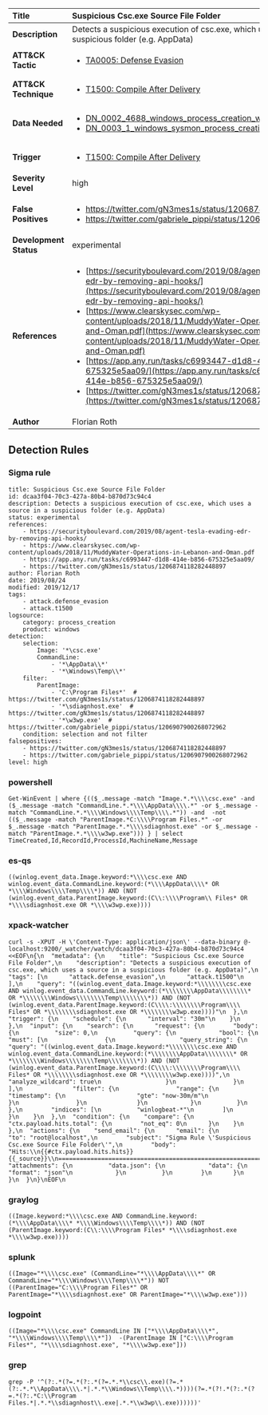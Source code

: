 | Title                    | Suspicious Csc.exe Source File Folder       |
|:-------------------------|:------------------|
| **Description**          | Detects a suspicious execution of csc.exe, which uses a source in a suspicious folder (e.g. AppData) |
| **ATT&amp;CK Tactic**    |  <ul><li>[TA0005: Defense Evasion](https://attack.mitre.org/tactics/TA0005)</li></ul>  |
| **ATT&amp;CK Technique** | <ul><li>[T1500: Compile After Delivery](https://attack.mitre.org/techniques/T1500)</li></ul>  |
| **Data Needed**          | <ul><li>[DN_0002_4688_windows_process_creation_with_commandline](../Data_Needed/DN_0002_4688_windows_process_creation_with_commandline.md)</li><li>[DN_0003_1_windows_sysmon_process_creation](../Data_Needed/DN_0003_1_windows_sysmon_process_creation.md)</li></ul>  |
| **Trigger**              | <ul><li>[T1500: Compile After Delivery](../Triggers/T1500.md)</li></ul>  |
| **Severity Level**       | high |
| **False Positives**      | <ul><li>https://twitter.com/gN3mes1s/status/1206874118282448897</li><li>https://twitter.com/gabriele_pippi/status/1206907900268072962</li></ul>  |
| **Development Status**   | experimental |
| **References**           | <ul><li>[https://securityboulevard.com/2019/08/agent-tesla-evading-edr-by-removing-api-hooks/](https://securityboulevard.com/2019/08/agent-tesla-evading-edr-by-removing-api-hooks/)</li><li>[https://www.clearskysec.com/wp-content/uploads/2018/11/MuddyWater-Operations-in-Lebanon-and-Oman.pdf](https://www.clearskysec.com/wp-content/uploads/2018/11/MuddyWater-Operations-in-Lebanon-and-Oman.pdf)</li><li>[https://app.any.run/tasks/c6993447-d1d8-414e-b856-675325e5aa09/](https://app.any.run/tasks/c6993447-d1d8-414e-b856-675325e5aa09/)</li><li>[https://twitter.com/gN3mes1s/status/1206874118282448897](https://twitter.com/gN3mes1s/status/1206874118282448897)</li></ul>  |
| **Author**               | Florian Roth |


## Detection Rules

### Sigma rule

```
title: Suspicious Csc.exe Source File Folder
id: dcaa3f04-70c3-427a-80b4-b870d73c94c4
description: Detects a suspicious execution of csc.exe, which uses a source in a suspicious folder (e.g. AppData)
status: experimental
references:
    - https://securityboulevard.com/2019/08/agent-tesla-evading-edr-by-removing-api-hooks/
    - https://www.clearskysec.com/wp-content/uploads/2018/11/MuddyWater-Operations-in-Lebanon-and-Oman.pdf
    - https://app.any.run/tasks/c6993447-d1d8-414e-b856-675325e5aa09/
    - https://twitter.com/gN3mes1s/status/1206874118282448897
author: Florian Roth
date: 2019/08/24
modified: 2019/12/17
tags:
    - attack.defense_evasion
    - attack.t1500
logsource:
    category: process_creation
    product: windows
detection:
    selection:
        Image: '*\csc.exe'
        CommandLine: 
            - '*\AppData\\*'
            - '*\Windows\Temp\\*'
    filter:
        ParentImage: 
            - 'C:\Program Files*'  # https://twitter.com/gN3mes1s/status/1206874118282448897
            - '*\sdiagnhost.exe'  # https://twitter.com/gN3mes1s/status/1206874118282448897
            - '*\w3wp.exe'  # https://twitter.com/gabriele_pippi/status/1206907900268072962
    condition: selection and not filter
falsepositives:
    - https://twitter.com/gN3mes1s/status/1206874118282448897
    - https://twitter.com/gabriele_pippi/status/1206907900268072962
level: high

```





### powershell
    
```
Get-WinEvent | where {(($_.message -match "Image.*.*\\\\csc.exe" -and ($_.message -match "CommandLine.*.*\\\\AppData\\\\.*" -or $_.message -match "CommandLine.*.*\\\\Windows\\\\Temp\\\\.*")) -and  -not (($_.message -match "ParentImage.*C:\\\\Program Files.*" -or $_.message -match "ParentImage.*.*\\\\sdiagnhost.exe" -or $_.message -match "ParentImage.*.*\\\\w3wp.exe"))) } | select TimeCreated,Id,RecordId,ProcessId,MachineName,Message
```


### es-qs
    
```
((winlog.event_data.Image.keyword:*\\\\csc.exe AND winlog.event_data.CommandLine.keyword:(*\\\\AppData\\\\* OR *\\\\Windows\\\\Temp\\\\*)) AND (NOT (winlog.event_data.ParentImage.keyword:(C\\:\\\\Program\\ Files* OR *\\\\sdiagnhost.exe OR *\\\\w3wp.exe))))
```


### xpack-watcher
    
```
curl -s -XPUT -H \'Content-Type: application/json\' --data-binary @- localhost:9200/_watcher/watch/dcaa3f04-70c3-427a-80b4-b870d73c94c4 <<EOF\n{\n  "metadata": {\n    "title": "Suspicious Csc.exe Source File Folder",\n    "description": "Detects a suspicious execution of csc.exe, which uses a source in a suspicious folder (e.g. AppData)",\n    "tags": [\n      "attack.defense_evasion",\n      "attack.t1500"\n    ],\n    "query": "((winlog.event_data.Image.keyword:*\\\\\\\\csc.exe AND winlog.event_data.CommandLine.keyword:(*\\\\\\\\AppData\\\\\\\\* OR *\\\\\\\\Windows\\\\\\\\Temp\\\\\\\\*)) AND (NOT (winlog.event_data.ParentImage.keyword:(C\\\\:\\\\\\\\Program\\\\ Files* OR *\\\\\\\\sdiagnhost.exe OR *\\\\\\\\w3wp.exe))))"\n  },\n  "trigger": {\n    "schedule": {\n      "interval": "30m"\n    }\n  },\n  "input": {\n    "search": {\n      "request": {\n        "body": {\n          "size": 0,\n          "query": {\n            "bool": {\n              "must": [\n                {\n                  "query_string": {\n                    "query": "((winlog.event_data.Image.keyword:*\\\\\\\\csc.exe AND winlog.event_data.CommandLine.keyword:(*\\\\\\\\AppData\\\\\\\\* OR *\\\\\\\\Windows\\\\\\\\Temp\\\\\\\\*)) AND (NOT (winlog.event_data.ParentImage.keyword:(C\\\\:\\\\\\\\Program\\\\ Files* OR *\\\\\\\\sdiagnhost.exe OR *\\\\\\\\w3wp.exe))))",\n                    "analyze_wildcard": true\n                  }\n                }\n              ],\n              "filter": {\n                "range": {\n                  "timestamp": {\n                    "gte": "now-30m/m"\n                  }\n                }\n              }\n            }\n          }\n        },\n        "indices": [\n          "winlogbeat-*"\n        ]\n      }\n    }\n  },\n  "condition": {\n    "compare": {\n      "ctx.payload.hits.total": {\n        "not_eq": 0\n      }\n    }\n  },\n  "actions": {\n    "send_email": {\n      "email": {\n        "to": "root@localhost",\n        "subject": "Sigma Rule \'Suspicious Csc.exe Source File Folder\'",\n        "body": "Hits:\\n{{#ctx.payload.hits.hits}}{{_source}}\\n================================================================================\\n{{/ctx.payload.hits.hits}}",\n        "attachments": {\n          "data.json": {\n            "data": {\n              "format": "json"\n            }\n          }\n        }\n      }\n    }\n  }\n}\nEOF\n
```


### graylog
    
```
((Image.keyword:*\\\\csc.exe AND CommandLine.keyword:(*\\\\AppData\\\\* *\\\\Windows\\\\Temp\\\\*)) AND (NOT (ParentImage.keyword:(C\\:\\\\Program Files* *\\\\sdiagnhost.exe *\\\\w3wp.exe))))
```


### splunk
    
```
((Image="*\\\\csc.exe" (CommandLine="*\\\\AppData\\\\*" OR CommandLine="*\\\\Windows\\\\Temp\\\\*")) NOT ((ParentImage="C:\\\\Program Files*" OR ParentImage="*\\\\sdiagnhost.exe" OR ParentImage="*\\\\w3wp.exe")))
```


### logpoint
    
```
((Image="*\\\\csc.exe" CommandLine IN ["*\\\\AppData\\\\*", "*\\\\Windows\\\\Temp\\\\*"])  -(ParentImage IN ["C:\\\\Program Files*", "*\\\\sdiagnhost.exe", "*\\\\w3wp.exe"]))
```


### grep
    
```
grep -P '^(?:.*(?=.*(?:.*(?=.*.*\\csc\\.exe)(?=.*(?:.*.*\\AppData\\\\.*|.*.*\\Windows\\Temp\\\\.*))))(?=.*(?!.*(?:.*(?=.*(?:.*C:\\Program Files.*|.*.*\\sdiagnhost\\.exe|.*.*\\w3wp\\.exe))))))'
```




